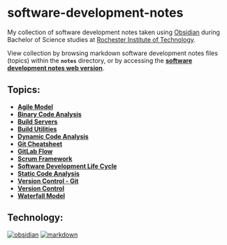 # software-development-notes

My collection of software development notes taken using [Obsidian](https://obsidian.md/) during Bachelor of Science studies at [Rochester Institute of Technology](https://www.rit.edu/).

View collection by browsing markdown software development notes files (topics) within the **`notes`** directory, or by accessing the [**software development notes web version**](https://software-development-notes.netlify.app/).

## Topics:

- [**Agile Model**]()
- [**Binary Code Analysis**]()
- [**Build Servers**]()
- [**Build Utilities**]()
- [**Dynamic Code Analysis**]()
- [**Git Cheatsheet**]()
- [**GitLab Flow**]()
- [**Scrum Framework**]()
- [**Software Development Life Cycle**]()
- [**Static Code Analysis**]()
- [**Version Control - Git**]()
- [**Version Control**]()
- [**Waterfall Model**]()

## Technology:

[![obsidian][obsidian]][obsidian-url]
[![markdown][markdown]][markdown-url]

[obsidian]: https://img.shields.io/badge/obsidian-7C3AED?style=for-the-badge&logo=obsidian&logoColor=white
[obsidian-url]: https://obsidian.md/
[markdown]: https://img.shields.io/badge/markdown-000000?style=for-the-badge&logo=markdown&logoColor=white
[markdown-url]: https://www.markdownguide.org/
